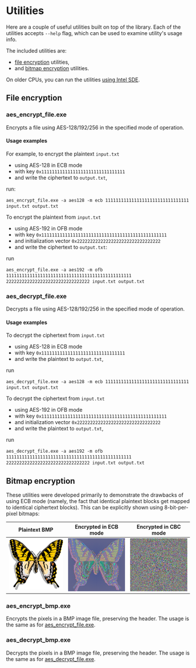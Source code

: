 # Utilities

Here are a couple of useful utilities built on top of the library.
Each of the utilities accepts `--help` flag, which can be used to examine utility's usage info.

The included utilities are:

* [file encryption](#file-encryption) utilities,
* and [bitmap encryption](#bitmap-encryption) utilities.

On older CPUs, you can run the utilities [using Intel SDE](https://github.com/egor-tensin/aesni#running-on-older-cpus).

## File encryption

### aes_encrypt_file.exe

Encrypts a file using AES-128/192/256 in the specified mode of operation.

#### Usage examples

For example, to encrypt the plaintext `input.txt`

* using AES-128 in ECB mode
* with key `0x11111111111111111111111111111111`
* and write the ciphertext to `output.txt`,

run:

    aes_encrypt_file.exe -a aes128 -m ecb 11111111111111111111111111111111 input.txt output.txt

To encrypt the plaintext from `input.txt`

* using AES-192 in OFB mode
* with key `0x111111111111111111111111111111111111111111111111`
* and initialization vector `0x22222222222222222222222222222222`
* and write the ciphertext to `output.txt`:

run

    aes_encrypt_file.exe -a aes192 -m ofb 111111111111111111111111111111111111111111111111 22222222222222222222222222222222 input.txt output.txt

### aes_decrypt_file.exe

Decrypts a file using AES-128/192/256 in the specified mode of operation.

#### Usage examples

To decrypt the ciphertext from `input.txt`

* using AES-128 in ECB mode
* with key `0x11111111111111111111111111111111`
* and write the plaintext to `output.txt`,

run

    aes_decrypt_file.exe -a aes128 -m ecb 11111111111111111111111111111111 input.txt output.txt

To decrypt the ciphertext from `input.txt`

* using AES-192 in OFB mode
* with key `0x111111111111111111111111111111111111111111111111`
* and initialization vector `0x22222222222222222222222222222222`
* and write the plaintext to `output.txt`,

run

    aes_decrypt_file.exe -a aes192 -m ofb 111111111111111111111111111111111111111111111111 22222222222222222222222222222222 input.txt output.txt

## Bitmap encryption

These utilities were developed primarily to demonstrate the drawbacks of using ECB mode
(namely, the fact that identical plaintext blocks get mapped to identical ciphertext blocks).
This can be explicitly shown using 8-bit-per-pixel bitmaps:

Plaintext BMP | Encrypted in ECB mode | Encrypted in CBC mode
------------- | --------------------- | ---------------------
![Plaintext butterfly](bmp/butterfly.bmp?raw=true) | ![Ciphertext butterfly in ECB mode](bmp/cipherfly_ecb.bmp?raw=true) | ![Ciphertext butterfly in CBC mode](bmp/cipherfly_cbc.bmp?raw=true)

### aes_encrypt_bmp.exe

Encrypts the pixels in a BMP image file, preserving the header.
The usage is the same as for [aes_encrypt_file.exe](#aes_encrypt_fileexe).

### aes_decrypt_bmp.exe

Decrypts the pixels in a BMP image file, preserving the header.
The usage is the same as for [aes_decrypt_file.exe](#aes_decrypt_fileexe).
